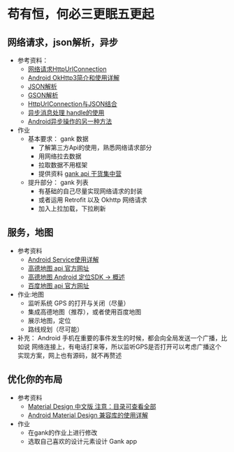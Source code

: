 ﻿# 苟有恒，何必三更眠五更起

## 网络请求，json解析，异步
- 参考资料：
    * [网络请求HttpUrlConnection](http://www.jianshu.com/p/adcc1740686d)
    * [Android OkHttp3简介和使用详解](https://blog.csdn.net/zhangqiluGrubby/article/details/71480546)
    * [JSON解析](http://blog.chinaunix.net/uid-26935820-id-3213895.html)
    * [GSON解析](http://www.jianshu.com/p/3b8ef7162e69)
    * [HttpUrlConnection与JSON结合](http://blog.csdn.net/u012440207/article/details/24710537)
    * [异步消息处理 handle的使用](http://blog.csdn.net/iispring/article/details/47115879)
    * [Android异步操作的另一种方法](http://blog.csdn.net/guolin_blog/article/details/11711405)
- 作业
    - 基本要求： gank 数据
        * 了解第三方Api的使用，熟悉网络请求部分
        * 用网络拉去数据
        * 拉取数据不用框架
        * 提供资料 [ gank api 干货集中营 ](http://gank.io/api)
    - 提升部分： gank 列表
        * 有基础的自己尽量实现网络请求的封装
        * 或者运用 Retrofit 以及 Okhttp 网络请求
        * 加入上拉加载，下拉刷新


## 服务，地图
- 参考资料
    * [Android Service使用详解](https://www.jianshu.com/p/95ec2a23f300)
    * [高德地图 api 官方网址](http://lbs.amap.com/api/)
    * [高德地图 Android 定位SDK  -> 概述](http://lbs.amap.com/api/android-location-sdk/locationsummary/)
    * [百度地图 api 官方网址](http://lbsyun.baidu.com/)
- 作业:地图
    * 监听系统 GPS 的打开与关闭（尽量）
    * 集成高德地图（推荐），或者使用百度地图
    * 展示地图，定位
    * 路线规划（尽可能）
- 补充：
  Android 手机在重要的事件发生的时候，都会向全局发送一个广播，比如说 网络连接上，有电话打来等，所以监听GPS是否打开可以考虑广播这个实现方案，网上也有源码，就不再赘述

## 优化你的布局
- 参考资料
    * [Material Design 中文版 注意：目录可查看全部](http://design.1sters.com/material_design/material-design/introduction.html)
    * [Android Material Design 兼容库的使用详解](https://www.jianshu.com/p/1e6eed09d48b)
- 作业
    * 在gank的作业上进行修改
    * 选取自己喜欢的设计元素设计 Gank app
